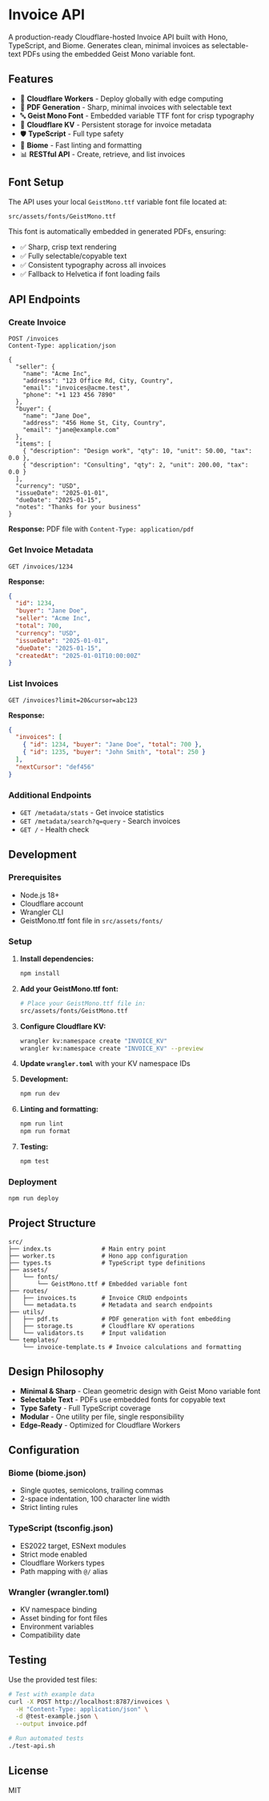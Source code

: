 # Invoice API

A production-ready Cloudflare-hosted Invoice API built with Hono, TypeScript, and Biome. Generates clean, minimal invoices as selectable-text PDFs using the embedded Geist Mono variable font.

## Features

- 🚀 **Cloudflare Workers** - Deploy globally with edge computing
- 📄 **PDF Generation** - Sharp, minimal invoices with selectable text
- 🔤 **Geist Mono Font** - Embedded variable TTF font for crisp typography
- 💾 **Cloudflare KV** - Persistent storage for invoice metadata
- 🛡️ **TypeScript** - Full type safety
- 🎨 **Biome** - Fast linting and formatting
- 📊 **RESTful API** - Create, retrieve, and list invoices

## Font Setup

The API uses your local `GeistMono.ttf` variable font file located at:
```
src/assets/fonts/GeistMono.ttf
```

This font is automatically embedded in generated PDFs, ensuring:
- ✅ Sharp, crisp text rendering
- ✅ Fully selectable/copyable text
- ✅ Consistent typography across all invoices
- ✅ Fallback to Helvetica if font loading fails

## API Endpoints

### Create Invoice
```http
POST /invoices
Content-Type: application/json

{
  "seller": {
    "name": "Acme Inc",
    "address": "123 Office Rd, City, Country",
    "email": "invoices@acme.test",
    "phone": "+1 123 456 7890"
  },
  "buyer": {
    "name": "Jane Doe",
    "address": "456 Home St, City, Country",
    "email": "jane@example.com"
  },
  "items": [
    { "description": "Design work", "qty": 10, "unit": 50.00, "tax": 0.0 },
    { "description": "Consulting", "qty": 2, "unit": 200.00, "tax": 0.0 }
  ],
  "currency": "USD",
  "issueDate": "2025-01-01",
  "dueDate": "2025-01-15",
  "notes": "Thanks for your business"
}
```

**Response:** PDF file with `Content-Type: application/pdf`

### Get Invoice Metadata
```http
GET /invoices/1234
```

**Response:**
```json
{
  "id": 1234,
  "buyer": "Jane Doe",
  "seller": "Acme Inc",
  "total": 700,
  "currency": "USD",
  "issueDate": "2025-01-01",
  "dueDate": "2025-01-15",
  "createdAt": "2025-01-01T10:00:00Z"
}
```

### List Invoices
```http
GET /invoices?limit=20&cursor=abc123
```

**Response:**
```json
{
  "invoices": [
    { "id": 1234, "buyer": "Jane Doe", "total": 700 },
    { "id": 1235, "buyer": "John Smith", "total": 250 }
  ],
  "nextCursor": "def456"
}
```

### Additional Endpoints

- `GET /metadata/stats` - Get invoice statistics
- `GET /metadata/search?q=query` - Search invoices
- `GET /` - Health check

## Development

### Prerequisites

- Node.js 18+
- Cloudflare account
- Wrangler CLI
- GeistMono.ttf font file in `src/assets/fonts/`

### Setup

1. **Install dependencies:**
   ```bash
   npm install
   ```

2. **Add your GeistMono.ttf font:**
   ```bash
   # Place your GeistMono.ttf file in:
   src/assets/fonts/GeistMono.ttf
   ```

3. **Configure Cloudflare KV:**
   ```bash
   wrangler kv:namespace create "INVOICE_KV"
   wrangler kv:namespace create "INVOICE_KV" --preview
   ```

4. **Update `wrangler.toml`** with your KV namespace IDs

5. **Development:**
   ```bash
   npm run dev
   ```

6. **Linting and formatting:**
   ```bash
   npm run lint
   npm run format
   ```

7. **Testing:**
   ```bash
   npm test
   ```

### Deployment

```bash
npm run deploy
```

## Project Structure

```
src/
├── index.ts              # Main entry point
├── worker.ts             # Hono app configuration
├── types.ts              # TypeScript type definitions
├── assets/
│   └── fonts/
│       └── GeistMono.ttf # Embedded variable font
├── routes/
│   ├── invoices.ts       # Invoice CRUD endpoints
│   └── metadata.ts       # Metadata and search endpoints
├── utils/
│   ├── pdf.ts            # PDF generation with font embedding
│   ├── storage.ts        # Cloudflare KV operations
│   └── validators.ts     # Input validation
└── templates/
    └── invoice-template.ts # Invoice calculations and formatting
```

## Design Philosophy

- **Minimal & Sharp** - Clean geometric design with Geist Mono variable font
- **Selectable Text** - PDFs use embedded fonts for copyable text
- **Type Safety** - Full TypeScript coverage
- **Modular** - One utility per file, single responsibility
- **Edge-Ready** - Optimized for Cloudflare Workers

## Configuration

### Biome (biome.json)
- Single quotes, semicolons, trailing commas
- 2-space indentation, 100 character line width
- Strict linting rules

### TypeScript (tsconfig.json)
- ES2022 target, ESNext modules
- Strict mode enabled
- Cloudflare Workers types
- Path mapping with `@/` alias

### Wrangler (wrangler.toml)
- KV namespace binding
- Asset binding for font files
- Environment variables
- Compatibility date

## Testing

Use the provided test files:

```bash
# Test with example data
curl -X POST http://localhost:8787/invoices \
  -H "Content-Type: application/json" \
  -d @test-example.json \
  --output invoice.pdf

# Run automated tests
./test-api.sh
```

## License

MIT
